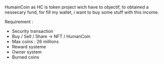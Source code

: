 HumainCoin as HC is token project wich have to objectif, to obtained a nessecary fund, for fill my wallet, i want to buy some stuff with this income.

Requirement :
  * Security transaction
  * Buy / Sell / Share -> NFT / HumanCoin
  * Max coins : 26 millions
  * Reward systeme
  * Owner system
  * Burned coins
